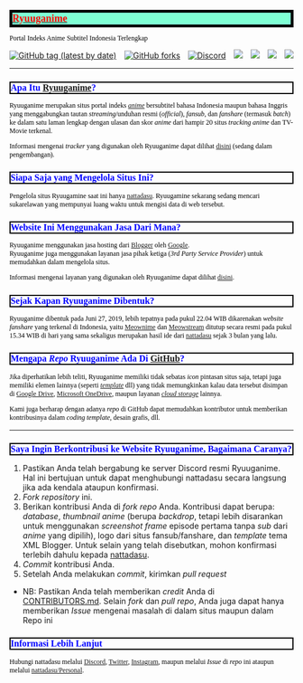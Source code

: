 <html>
    <head>
        <strong><a href="https://ryuuganime.blogspot.com"><h1>Ryuuganime</h1></a></strong>
            <p>Portal Indeks Anime Subtitel Indonesia Terlengkap</p>
            <a href="https://github.com/ryuuganime/Ryuuganime/releases"><img alt="GitHub tag (latest by date)" src="https://img.shields.io/github/v/tag/ryuuganime/Ryuuganime?logo=github&style=flat-square"></a>&emsp;<a href="https://github.com/ryuuganime/Ryuuganime/fork"><img alt="GitHub forks" src="https://img.shields.io/github/forks/ryuuganime/Ryuuganime?color=silver&logo=github&style=flat-square"></a>&emsp;<a href="https://discord.gg/nWHwkuT"><img alt="Discord" src="https://img.shields.io/discord/594442535615725579.svg?color=7289DA&label=Chat&logo=discord&style=flat-square"></a>&emsp;<a href="https://www.facebook.com/ryuuganime" target="_blank"><img src="https://img.shields.io/badge/Facebook-Like-1877F2?style=flat-square&logo=facebook&logoColor=silver"></a>&emsp;<a href="https://chat.whatsapp.com/KkmCYkMCfEkDTbHoOLCoKB" target="_blank"><img src="https://img.shields.io/badge/WhatsApp-Join-brightgreen?style=flat-square&logo=whatsapp"></a>&emsp;<a href='https://ko-fi.com/U6U1YGDN' target='_blank'><img src="https://img.shields.io/badge/Donate-Ko--fi-red?style=flat-square&logo=ko-fi" /></a>&emsp;<a href="https://paypal.me/nattadasu" target='_blank'><img src="https://img.shields.io/badge/Donate-PayPal-blue?style=flat-square&logo=paypal" /></a>
        <hr>
        <meta charset="utf-8">
    <style type="text/css">
        h1 {
            color:red;
            font-size:18px;
            border: 5px solid black;
            background-color:aquamarine;
            font-family: NK57 Monospace;
        }
        h2{
            color: blue;
            font-size: 16px;
            border: 2px solid black;
            font-family: NK57 Monospace;
        }
        p {
            color: black;
            font-size: 12px;
            font-family: times new roman;
        }
    </style>
    </head>
    <body>
        <h2>Apa Itu <a href="https://ryuuganime.blogspot.com" title="Klik untuk mengunjungi situs" target="_blank"><strong>Ryuuganime</strong></a>?</h2>
            <p>Ryuuganime merupakan situs portal indeks <em><a href="https://id.wikipedia.org/wiki/Anime" target="_blank">anime</a></em> bersubtitel bahasa Indonesia maupun bahasa Inggris yang menggabungkan tautan <em>streaming</em>/unduhan resmi (<em>official</em>), <em>fansub</em>, dan <em>fanshare</em> (termasuk <em>batch</em>) ke dalam satu laman lengkap dengan ulasan dan skor <em>anime</em> dari hampir 20 situs <em>tracking anime</em> dan TV-Movie terkenal.</p>
            <p>Informasi mengenai <em>tracker</em> yang digunakan oleh Ryuuganime dapat dilihat <a href="https://ryuuganime.blogspot.com" title="oof, lagi dalam pengembangan :v">disini</a> (sedang dalam pengembangan).</p>
        <h2>Siapa Saja yang Mengelola Situs Ini?</h2>
            <p>Pengelola situs Ryuugamine saat ini hanya <a href="https://github.com/nattadasu/Personal" target="_blank">nattadasu</a>. Ryuugamine sekarang sedang mencari sukarelawan yang mempunyai luang waktu untuk mengisi data di web tersebut.</p>
        <h2>Website Ini Menggunakan Jasa Dari Mana?</h2>
            <p>Ryuuganime menggunakan jasa hosting dari <a href="https://blogger.com" target="_blank">Blogger</a> oleh <a href="https://google.com">Google</a>.<br>Ryuuganime juga menggunakan layanan jasa pihak ketiga (<em>3rd Party Service Provider</em>) untuk memudahkan dalam mengelola situs.</p>
            <p>Informasi mengenai layanan yang digunakan oleh Ryuuganime dapat dilihat <a href="https://github.com/ryuuganime/Ryuuganime/blob/master/Assets/Providers/Trackers/README.md">disini</a>.</p>
        <h2>Sejak Kapan <strong>Ryuuganime</strong> Dibentuk?</h2>
            <p>Ryuuganime dibentuk pada Juni 27, 2019, lebih tepatnya pada pukul 22.04 WIB dikarenakan <em>website fanshare</em> yang terkenal di Indonesia, yaitu <a href="https://meownime.com" target="_blank">Meownime</a> dan <a href="https://meowstream.com">Meowstream</a> ditutup secara resmi pada pukul 15.34 WIB di hari yang sama sekaligus merupakan hasil ide dari <a href="https://github.com/nattadasu/Personal" target="_blank">nattadasu</a> sejak 3 bulan yang lalu.</p>
        <h2>Mengapa <em>Repo</em> <strong>Ryuuganime</strong> Ada Di <a href="https://github.com">GitHub</a>?</h2>
            <p>Jika diperhatikan lebih teliti, Ryuuganime memiliki tidak sebatas <em>icon</em> pintasan situs saja, tetapi juga memiliki elemen lainnya (seperti <em><a href="https://github.com/ryuuganime/Ryuuganime/blob/master/Templates/amino.html">template</a></em> dll) yang tidak memungkinkan kalau data tersebut disimpan di <a href="https://www.google.com/drive/">Google Drive</a>, <a href="https://onedrive.live.com/OneDrive">Microsoft OneDrive</a>, maupun layanan <a href="https://id.wikipedia.org/wiki/Penyimpanan_awan"><em>cloud storage</em></a> lainnya.</p>
            <p>Kami juga berharap dengan adanya <em>repo</em> di GitHub dapat memudahkan kontributor untuk memberikan kontribusinya dalam <em>coding template</em>, desain grafis, dll.</p>
        <hr>
        <h2>Saya Ingin Berkontribusi ke Website Ryuuganime, Bagaimana Caranya?</h2>
                <ol>
                    <li>Pastikan Anda telah bergabung ke server Discord resmi Ryuuganime. Hal ini bertujuan untuk dapat menghubungi nattadasu secara langsung jika ada kendala ataupun konfirmasi.</li>
                    <li><em>Fork repository</em> ini.</li>
                    <li>Berikan kontribusi Anda di <em>fork repo</em> Anda. Kontribusi dapat berupa: <em>database</em>, <em>thumbnail anime</em> (berupa <em>backdrop</em>, tetapi lebih disarankan untuk menggunakan <em>screenshot frame</em> episode pertama tanpa <em>sub</em> dari <em>anime</em> yang dipilih), logo dari situs fansub/fanshare, dan <em>template</em> tema XML Blogger. Untuk selain yang telah disebutkan, mohon konfirmasi terlebih dahulu kepada <a href="https://github.com/ryuuganime/Ryuuganime#informasi-lebih-lanjut">nattadasu</a>.</li>
                    <li><em>Commit</em> kontribusi Anda.</li>
                    <li>Setelah Anda melakukan <em>commit</em>, kirimkan <em>pull request</em></li>
                </ol>
                <ul>
                    <li>NB: Pastikan Anda telah memberikan <em>credit</em> Anda di <a href="https://github.com/ryuuganime/Ryuuganime/blob/master/CONTRIBUTORS.md">CONTRIBUTORS.md</a>. Selain <em>fork</em> dan <em>pull repo</em>, Anda juga dapat hanya memberikan <em>Issue</em> mengenai masalah di dalam situs maupun dalam Repo ini</li>
                </ul>
        <h2>Informasi Lebih Lanjut</h2>
            <p>Hubungi nattadasu melalui <a href="https://github.com/nattadasu/Personal/blob/master/assets/discord/readme.md">Discord</a>, <a href="https://twitter.com/nattadasu">Twitter</a>, <a href="https://instagram.com/nattadasu">Instagram</a>, maupun melalui <em>Issue</em> di <em>repo</em> ini ataupun melalui <a href="https://github.com/nattadasu/Personal">nattadasu/Personal</a>.</p>
    </body>
</html>
